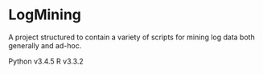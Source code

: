 # LogMining
A project structured to contain a variety of scripts for mining log data both generally and ad-hoc.

Python v3.4.5
R v3.3.2
